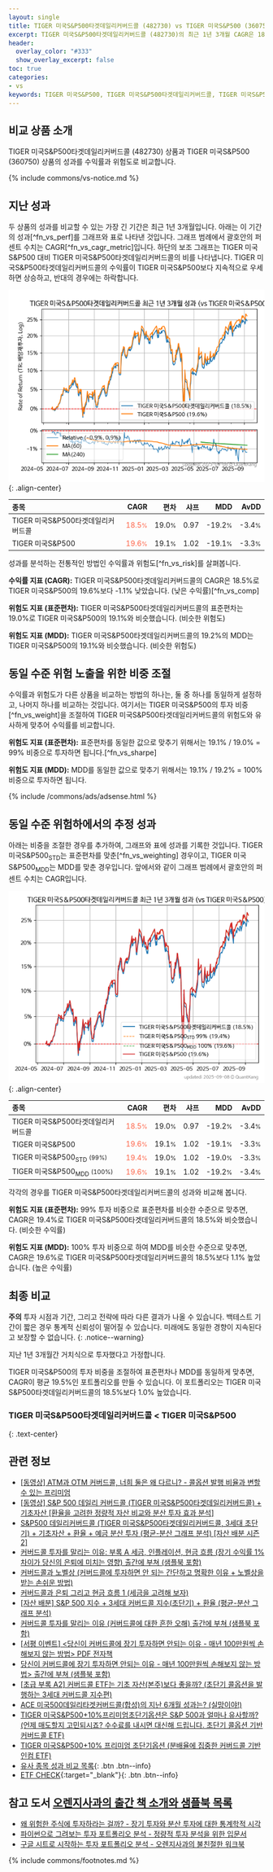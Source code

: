 ```yaml
---
layout: single
title: TIGER 미국S&P500타겟데일리커버드콜 (482730) vs TIGER 미국S&P500 (360750)
excerpt: TIGER 미국S&P500타겟데일리커버드콜 (482730)의 최근 1년 3개월 CAGR은 18.5%로 TIGER 미국S&P500 (360750)의 19.6%보다 -1.1% 낮았습니다.
header:
  overlay_color: "#333"
  show_overlay_excerpt: false
toc: true
categories:
- vs
keywords: TIGER 미국S&P500, TIGER 미국S&P500타겟데일리커버드콜, TIGER 미국S&P500타겟데일리커버드콜 TIGER 미국S&P500 비교, 482730, 360750, 482730 482730 비교
---
```


## 비교 상품 소개


TIGER 미국S&P500타겟데일리커버드콜 (482730) 상품과 TIGER 미국S&P500 (360750) 상품의 성과를 수익률과 위험도로 비교합니다.





{% include commons/vs-notice.md %}

## 지난 성과

두 상품의 성과를 비교할 수 있는 가장 긴 기간은 최근 1년 3개월입니다. 아래는 이 기간의 성과[^fn_vs_perf]를 그래프와 표로 나타낸 것입니다.
그래프 범례에서 괄호안의 퍼센트 수치는 CAGR[^fn_vs_cagr_metric]입니다.
하단의 보조 그래프는 TIGER 미국S&P500 대비 TIGER 미국S&P500타겟데일리커버드콜의 비를 나타냅니다.
TIGER 미국S&P500타겟데일리커버드콜의 수익률이 TIGER 미국S&P500보다 지속적으로 우세하면 상승하고, 반대의 경우에는 하락합니다.

![TIGER 미국S&P500타겟데일리커버드콜](/vs/images/482730-vs-360750_dual.png){: .align-center}

| **종목** | **CAGR** | **편차** | **샤프** | **MDD** | **AvDD** |
| :------------ | ------: | -----------: | -------: | ------: | -------: |
| TIGER 미국S&P500타겟데일리커버드콜 | <span style="color: tomato">18.5<small>%</small></span> | 19.0<small>%</small> | 0.97 | -19.2<small>%</small> | -3.4<small>%</small> |
| TIGER 미국S&P500 | <span style="color: tomato">19.6<small>%</small></span> | 19.1<small>%</small> | 1.02 | -19.1<small>%</small> | -3.3<small>%</small> |

<!-- more -->


성과를 분석하는 전통적인 방법인 수익률과 위험도[^fn_vs_risk]를 살펴봅니다.

**수익률 지표 (CAGR):** TIGER 미국S&P500타겟데일리커버드콜의 CAGR은 18.5%로 TIGER 미국S&P500의 19.6%보다 -1.1% 낮았습니다. (낮은 수익률)[^fn_vs_comp]

**위험도 지표 (표준편차):** TIGER 미국S&P500타겟데일리커버드콜의 표준편차는 19.0%로 TIGER 미국S&P500의 19.1%와 비슷했습니다. (비슷한 위험도)

**위험도 지표 (MDD):** TIGER 미국S&P500타겟데일리커버드콜의 19.2%의 MDD는 TIGER 미국S&P500의 19.1%와 비슷했습니다. (비슷한 위험도)



## 동일 수준 위험 노출을 위한 비중 조절

수익률과 위험도가 다른 상품을 비교하는 방법의 하나는, 둘 중 하나를 동일하게 설정하고, 나머지 하나를 비교하는 것입니다.
여기서는 TIGER 미국S&P500의 투자 비중[^fn_vs_weight]을 조절하여 TIGER 미국S&P500타겟데일리커버드콜의 위험도와 유사하게 맞추어 수익률를 비교합니다.

**위험도 지표 (표준편차):** 표준편차를 동일한 값으로 맞추기 위해서는 19.1% / 19.0% = 99% 비중으로 투자하면 됩니다.[^fn_vs_sharpe]

**위험도 지표 (MDD):** MDD를 동일한 값으로 맞추기 위해서는 19.1% / 19.2% = 100% 비중으로 투자하면 됩니다.


{% include /commons/ads/adsense.html %}



## 동일 수준 위험하에서의 추정 성과

아래는 비중을 조절한 경우를 추가하여, 그래프와 표에 성과를 기록한 것입니다.
TIGER 미국S&P500<sub>STD</sub>는 표준편차를 맞춘[^fn_vs_weighting] 경우이고, TIGER 미국S&P500<sub>MDD</sub>는 MDD를 맞춘 경우입니다.
앞에서와 같이 그래프 범례에서 괄호안의 퍼센트 수치는 CAGR입니다.


![TIGER 미국S&P500타겟데일리커버드콜](/vs/images/482730-vs-360750.png){: .align-center}



| **종목** | **CAGR** | **편차** | **샤프** | **MDD** | **AvDD** |
| :------------ | ------: | -----------: | -------: | ------: | -------: |
| TIGER 미국S&P500타겟데일리커버드콜 | <span style="color: tomato">18.5<small>%</small></span> | 19.0<small>%</small> | 0.97 | -19.2<small>%</small> | -3.4<small>%</small> |
| TIGER 미국S&P500 | <span style="color: tomato">19.6<small>%</small></span> | 19.1<small>%</small> | 1.02 | -19.1<small>%</small> | -3.3<small>%</small> |
| TIGER 미국S&P500<sub>STD</sub> <small>(99%)</small> | <span style="color: tomato">19.4<small>%</small></span> | 19.0<small>%</small> | 1.02 | -19.0<small>%</small> | -3.3<small>%</small> |
| TIGER 미국S&P500<sub>MDD</sub> <small>(100%)</small> | <span style="color: tomato">19.6<small>%</small></span> | 19.1<small>%</small> | 1.02 | -19.2<small>%</small> | -3.4<small>%</small> |



각각의 경우를 TIGER 미국S&P500타겟데일리커버드콜의 성과와 비교해 봅니다.

**위험도 지표 (표준편차):** 99% 투자 비중으로 표준편차를 비슷한 수준으로 맞추면, CAGR은 19.4%로 TIGER 미국S&P500타겟데일리커버드콜의 18.5%와 비슷했습니다. (비슷한 수익률)

**위험도 지표 (MDD):** 100% 투자 비중으로 하여 MDD를 비슷한 수준으로 맞추면, CAGR은 19.6%로 TIGER 미국S&P500타겟데일리커버드콜의 18.5%보다 1.1% 높았습니다. (높은 수익률)




## 최종 비교

**주의** 투자 시점과 기간, 그리고 전략에 따라 다른 결과가 나올 수 있습니다. 백테스트 기간이 짧은 경우 통계적 신뢰성이 떨어질 수 있습니다. 미래에도 동일한 경향이 지속된다고 보장할 수 없습니다.
{: .notice--warning}

지난 1년 3개월간 거치식으로 투자했다고 가정합니다.

TIGER 미국S&P500의 투자 비중을 조절하여 표준편차나 MDD를 동일하게 맞추면, CAGR이 평균 19.5%인 포트폴리오를 만들 수 있습니다.
이 포트폴리오는 TIGER 미국S&P500타겟데일리커버드콜의 18.5%보다 1.0% 높았습니다.

### TIGER 미국S&P500타겟데일리커버드콜 &lt; TIGER 미국S&P500
{: .text-center}


## 관련 정보

- [[동영상] ATM과 OTM 커버드콜, 너희 둘은 왜 다르니? - 콜옵션 발행 비율과 변할 수 있는 프리미엄](https://youtu.be/aKLe9ni6Nzo)
- [[동영상] S&P 500 데일리 커버드콜 (TIGER 미국S&P500타겟데일리커버드콜) + 기초자산 [환율을 고려한 정량적 자산 비교와 분산 투자 효과 분석]](https://youtu.be/hX_TawEflp4)
- [S&P500 데일리커버드콜 (TIGER 미국S&P500타겟데일리커버드콜, 3세대 초단기) + 기초자산 + 환율 + 예금 분산 투자 (평균-분산 그래프 분석) [자산 배분 시즌 2]](https://m.blog.naver.com/onuri2005/223928913453)
- [커버드콜 투자를 말리는 이유: 부록 A 세금, 인플레이션, 현금 흐름 (장기 수익률 1% 차이가 당신의 은퇴에 미치는 영향) 출간에 부쳐 (샘플북 포함)](https://kongdori.tistory.com/484)
- [커버드콜과 노벨상 (커버드콜에 투자하면 안 되는 간단하고 명확한 이유 + 노벨상을 받는 손쉬운 방법)](https://kongdori.tistory.com/483)
- [커버드콜과 은퇴 그리고 현금 흐름 1 (세금을 고려해 보자)](https://kongdori.tistory.com/478)
- [[자산 배분] S&P 500 지수 + 3세대 커버드콜 지수(초단기) + 환율 (평균-분산 그래프 분석)](https://kongdori.tistory.com/475)
- [커버드콜 투자를 말리는 이유 (커버드콜에 대한 흔한 오해) 출간에 부쳐 (샘플북 포함)](https://kongdori.tistory.com/473)
- [[서평 이벤트] <당신이 커버드콜에 장기 투자하면 안되는 이유 - 매년 100만원씩 손해보지 않는 방법> PDF 전자책](https://m.blog.naver.com/onuri2005/223783587701)
- [당신이 커버드콜에 장기 투자하면 안되는 이유 - 매년 100만원씩 손해보지 않는 방법> 출간에 부쳐 (샘플북 포함)](https://kongdori.tistory.com/403)
- [[초급 부록 A2] 커버드콜 ETF는 기초 자산(본주)보다 좋을까? (초단기 콜옵션을 발행하는 3세대 커버드콜 지수편)](https://kongdori.tistory.com/389)
- [ACE 미국500데일리타겟커버드콜(합성)의 지난 6개월 성과는? (실망이야!)](https://kongdori.tistory.com/355)
- [TIGER 미국S&P500+10%프리미엄초단기옵션은 S&P 500과 얼마나 유사할까? (언제 매도할지 고민되시죠? 수수료를 내시면 대신해 드립니다. 초단기 콜옵션 기반 커버드콜 ETF)](https://kongdori.tistory.com/293)
- [TIGER 미국S&P500+10% 프리미엄 초단기옵션 (분배율에 집중한 커버드콜 기반 인컴 ETF)](https://kongdori.tistory.com/245)
- [유사 종목 성과 비교 목록](/vs/){: .btn .btn--info}
- [ETF CHECK](https://www.etfcheck.co.kr/mobile/etpitem/360750/compare?compCode%5B%5D=482730){:target="_blank"}{: .btn .btn--info}


## 참고 도서 [오렌지사과의 출간 책 소개와 샘플북 목록](https://kongdori.tistory.com/691)

- [왜 위험한 주식에 투자하라는 걸까? - 장기 투자와 분산 투자에 대한 통계학적 시각](https://kongdori.tistory.com/421)
- [파이썬으로 그려보는 투자 포트폴리오 분석  - 정량적 투자 분석을 위한 입문서](https://kongdori.tistory.com/643)
- [구글 시트로 시작하는 투자 포트폴리오 분석 - 오렌지사과의 불친절한 워크북](https://kongdori.tistory.com/449)

{% include commons/footnotes.md %}